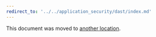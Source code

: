 ```yaml
---
redirect_to: '../../application_security/dast/index.md'
---
```


This document was moved to [another location](../../application_security/dast/index.md).

<!-- This redirect file can be deleted February 1, 2021, or later. -->
<!-- Before deletion, see: https://docs.gitlab.com/ee/development/documentation/#move-or-rename-a-page -->
